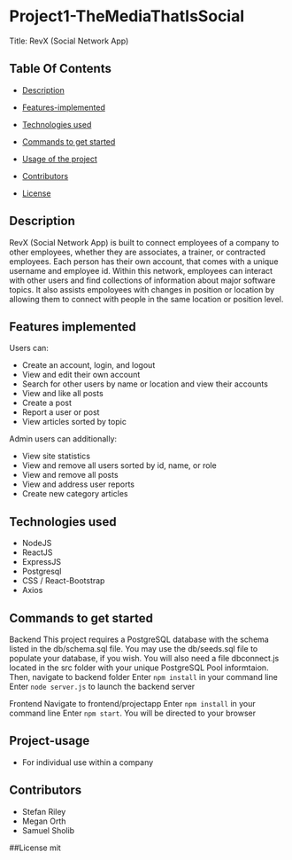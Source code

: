 # Project1-TheMediaThatIsSocial
 Title: RevX (Social Network App)
 ## Table Of Contents

- [Description](#Description)

- [Features-implemented](#Features-implemented)

- [Technologies used](#Technologies-used)

- [Commands to get started](#Commands-to-get-started)

- [Usage of the project](#Project-usage)

- [Contributors](#Contributors)

- [License](#License)

## Description
 
RevX (Social Network App) is built to connect employees of a company to other employees, whether they are associates, a trainer, or contracted employees. Each person has their own account, that comes with a unique username and employee id. Within this network, employees can interact with other users and find collections of information about major software topics. It also assists empoloyees with changes in position or location by allowing them to connect with people in the same location or position level.
 
 ## Features implemented
 
 Users can:
- Create an account, login, and logout
- View and edit their own account
- Search for other users by name or location and view their accounts
- View and like all posts
- Create a post
- Report a user or post
- View articles sorted by topic 

Admin users can additionally:
- View site statistics
- View  and remove all users sorted by id, name, or role
- View and remove all posts
- View and address user reports
- Create new category articles


 ## Technologies used 
 
 - NodeJS
 - ReactJS
 - ExpressJS
 - Postgresql
 - CSS / React-Bootstrap
 - Axios
 
 
 ## Commands to get started
 
Backend
This project requires a PostgreSQL database with the schema listed in the db/schema.sql file.
You may use the db/seeds.sql file to populate your database, if you wish.
You will also need a file dbconnect.js located in the src folder with your unique PostgreSQL Pool informtaion.
Then, navigate to backend folder
Enter `npm install` in your command line
Enter `node server.js` to launch the backend server

Frontend
Navigate to frontend/projectapp
Enter `npm install` in your command line
Enter `npm start`. You will be directed to your browser
 
 ## Project-usage
 - For individual use within a company
 
 ## Contributors
 - Stefan Riley
 - Megan Orth
 - Samuel Sholib

##License
mit
